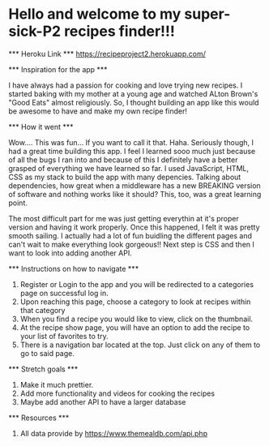 # Hello and welcome to my super-sick-P2 recipes finder!!!

*** Heroku Link ***
https://recipeproject2.herokuapp.com/


*** Inspiration for the app ***

I have always had a passion for cooking and love trying new recipes.
I started baking with my mother at a young age and watched ALton Brown's "Good Eats" almost religiously.
So, I thought building an app like this would be awesome to have and make my own recipe finder!

*** How it went ***

Wow.... This was fun... If you want to call it that. Haha. Seriously though, I had a great time building this app.
I feel I learned sooo much just because of all the bugs I ran into and because of this I definitely have a better grasped of everything we have learned so far.
I used JavaScript, HTML, CSS as my stack to build the app with many depencies. Talking about dependencies, how great 
when a middleware has a new BREAKING version of software and nothing works like it should? This, too, was a great learning point.

The most difficult part for me was just getting everythin at it's proper version and having it work properly. Once this happened, I felt it was pretty smooth sailing.
I actually had a lot of fun buidling the different pages and can't wait to make everything look gorgeous!! 
Next step is CSS and then I want to look into adding another API.

*** Instructions on how to navigate ***
1. Register or Login to the app and you will be redirected to a categories page on successful log in.
2. Upon reaching this page, choose a category to look at recipes within that category
3. When you find a recipe you would like to view, click on the thumbnail.
4. At the recipe show page, you will have an option to add the recipe to your list of favorites to try.
5. There is a navigation bar located at the top. Just click on any of them to go to said page.

*** Stretch goals ***
1. Make it much prettier.
2. Add more functionality and videos for cooking the recipes
3. Maybe add another API to have a larger database

*** Resources ***
1. All data provide by https://www.themealdb.com/api.php
